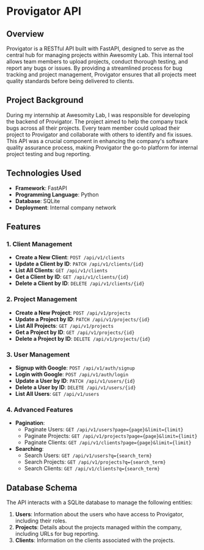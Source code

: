 # Provigator API

## Overview

Provigator is a RESTful API built with FastAPI, designed to serve as the central hub for managing projects within Awesomity Lab. This internal tool allows team members to upload projects, conduct thorough testing, and report any bugs or issues. By providing a streamlined process for bug tracking and project management, Provigator ensures that all projects meet quality standards before being delivered to clients.

## Project Background

During my internship at Awesomity Lab, I was responsible for developing the backend of Provigator. The project aimed to help the company track bugs across all their projects. Every team member could upload their project to Provigator and collaborate with others to identify and fix issues. This API was a crucial component in enhancing the company's software quality assurance process, making Provigator the go-to platform for internal project testing and bug reporting.

## Technologies Used

- **Framework**: FastAPI
- **Programming Language**: Python
- **Database**: SQLite
- **Deployment**: Internal company network

## Features

### 1. **Client Management**
   - **Create a New Client**: `POST /api/v1/clients`
   - **Update a Client by ID**: `PATCH /api/v1/clients/{id}`
   - **List All Clients**: `GET /api/v1/clients`
   - **Get a Client by ID**: `GET /api/v1/clients/{id}`
   - **Delete a Client by ID**: `DELETE /api/v1/clients/{id}`

### 2. **Project Management**
   - **Create a New Project**: `POST /api/v1/projects`
   - **Update a Project by ID**: `PATCH /api/v1/projects/{id}`
   - **List All Projects**: `GET /api/v1/projects`
   - **Get a Project by ID**: `GET /api/v1/projects/{id}`
   - **Delete a Project by ID**: `DELETE /api/v1/projects/{id}`

### 3. **User Management**
   - **Signup with Google**: `POST /api/v1/auth/signup`
   - **Login with Google**: `POST /api/v1/auth/login`
   - **Update a User by ID**: `PATCH /api/v1/users/{id}`
   - **Delete a User by ID**: `DELETE /api/v1/users/{id}`
   - **List All Users**: `GET /api/v1/users`

### 4. **Advanced Features**
   - **Pagination**:
     - Paginate Users: `GET /api/v1/users?page={page}&limit={limit}`
     - Paginate Projects: `GET /api/v1/projects?page={page}&limit={limit}`
     - Paginate Clients: `GET /api/v1/clients?page={page}&limit={limit}`
   - **Searching**:
     - Search Users: `GET /api/v1/users?q={search_term}`
     - Search Projects: `GET /api/v1/projects?q={search_term}`
     - Search Clients: `GET /api/v1/clients?q={search_term}`

## Database Schema

The API interacts with a SQLite database to manage the following entities:

1. **Users**: Information about the users who have access to Provigator, including their roles.
2. **Projects**: Details about the projects managed within the company, including URLs for bug reporting.
3. **Clients**: Information on the clients associated with the projects.

